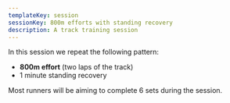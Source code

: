 ```yaml
---
templateKey: session
sessionKey: 800m efforts with standing recovery
description: A track training session
---
```

In this session we repeat the following pattern:

* **800m effort** (two laps of the track)
* 1 minute standing recovery

Most runners will be aiming to complete 6 sets during the session.
